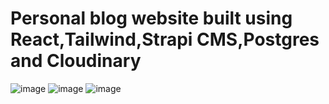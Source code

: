 # Personal blog website built using React,Tailwind,Strapi CMS,Postgres and Cloudinary

![image](https://github.com/abhishekgit03/MyBlog/assets/92089364/31fdfad6-ca9d-4f6d-a9e8-8b5649264467)
![image](https://github.com/abhishekgit03/MyBlog/assets/92089364/feefbdb2-0a60-4f91-b2f6-731950921079)
![image](https://github.com/abhishekgit03/MyBlog/assets/92089364/51d921eb-b555-4377-927c-5e5c79533b39)



